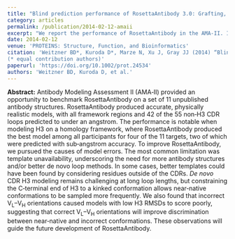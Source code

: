 ```yaml
---
title: "Blind prediction performance of RosettaAntibody 3.0: Grafting, relaxation, kinematic loop modeling, and full CDR optimization"
category: articles
permalink: /publication/2014-02-12-amaii
excerpt: "We report the performance of RosettaAntibody in the AMA‐II. In nearly every case, RosettaAntibody produced accurate, physically realistic models. The causes of model errors are explored in order to make further improvements to RosettaAntibody."
date: 2014-02-12
venue: 'PROTEINS: Structure, Function, and Bioinformatics'
citation: 'Weitzner BD*, Kuroda D*, Marze N, Xu J, Gray JJ (2014) “Blind prediction performance of RosettaAntibody 3.0: Grafting, relaxation, kinematic loop modeling, and full CDR optimization,” <i>Proteins</i> 82(8), 1611–23. DOI: 10.1002/prot.24534
(* equal contribution authors)'
paperurl: 'https://doi.org/10.1002/prot.24534'
authors: 'Weitzner BD, Kuroda D, et al.'
---
```


**Abstract:** Antibody Modeling Assessment II (AMA‐II) provided an opportunity to benchmark RosettaAntibody on a set of 11 unpublished antibody structures. RosettaAntibody produced accurate, physically realistic models, with all framework regions and 42 of the 55 non‐H3 CDR loops predicted to under an angstrom. The performance is notable when modeling H3 on a homology framework, where RosettaAntibody produced the best model among all participants for four of the 11 targets, two of which were predicted with sub‐angstrom accuracy. To improve RosettaAntibody, we pursued the causes of model errors. The most common limitation was template unavailability, underscoring the need for more antibody structures and/or better de novo loop methods. In some cases, better templates could have been found by considering residues outside of the CDRs. *De novo* CDR H3 modeling remains challenging at long loop lengths, but constraining the C‐terminal end of H3 to a kinked conformation allows near‐native conformations to be sampled more frequently. We also found that incorrect V<sub>L</sub>–V<sub>H</sub> orientations caused models with low H3 RMSDs to score poorly, suggesting that correct V<sub>L</sub>–V<sub>H</sub> orientations will improve discrimination between near‐native and incorrect conformations. These observations will guide the future development of RosettaAntibody.
